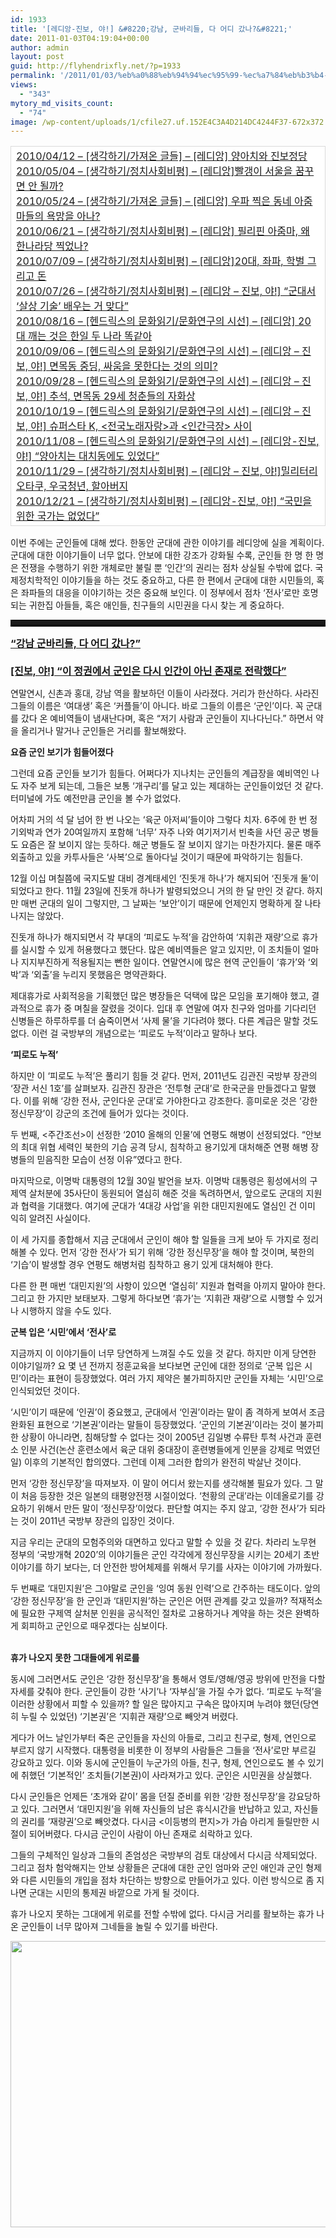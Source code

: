 ```yaml
---
id: 1933
title: '[레디앙-진보, 야!] &#8220;강남, 군바리들, 다 어디 갔나?&#8221;'
date: 2011-01-03T04:19:04+00:00
author: admin
layout: post
guid: http://flyhendrixfly.net/?p=1933
permalink: '/2011/01/03/%eb%a0%88%eb%94%94%ec%95%99-%ec%a7%84%eb%b3%b4-%ec%95%bc-%ea%b0%95%eb%82%a8-%ea%b5%b0%eb%b0%94%eb%a6%ac%eb%93%a4-%eb%8b%a4-%ec%96%b4%eb%94%94-%ea%b0%94%eb%82%98/'
views:
  - "343"
mytory_md_visits_count:
  - "74"
image: /wp-content/uploads/1/cfile27.uf.152E4C3A4D214DC4244F37-672x372.jpg
---
```

<table style="border-collapse: collapse;" bgcolor="#ffffff" cellpadding="1" cellspacing="1" width="600">
  <tr>
    <td style="border: 1px solid rgb(218, 218, 218);" width="100%">
      <a href="http://flyinghendrix.tistory.com/565" target="_blank">2010/04/12 &#8211; [생각하기/가져온 글들] &#8211; [레디앙] 양아치와 진보정당</a><br /> <a href="http://flyinghendrix.tistory.com/580" target="_blank">2010/05/04 &#8211; [생각하기/정치사회비평] &#8211; [레디앙]빨갱이 서울을 꿈꾸면 안 될까?</a><br /> <a href="http://flyinghendrix.tistory.com/598" target="_blank">2010/05/24 &#8211; [생각하기/가져온 글들] &#8211; [레디앙] 우파 찍은 동네 아줌마들의 욕망을 아나?</a><br /> <a href="http://flyinghendrix.tistory.com/609" target="_blank">2010/06/21 &#8211; [생각하기/정치사회비평] &#8211; [레디앙] 필리핀 아줌마, 왜 한나라당 찍었나?</a><br /> <a href="http://flyinghendrix.tistory.com/625" target="_blank">2010/07/09 &#8211; [생각하기/정치사회비평] &#8211; [레디앙]20대, 좌파, 학벌 그리고 돈</a><br /> <a href="http://flyinghendrix.tistory.com/644" target="_blank">2010/07/26 &#8211; [생각하기/정치사회비평] &#8211; [레디앙 &#8211; 진보, 야!] &#8220;군대서 &#8216;살상 기술&#8217; 배우는 거 맞다&#8221;</a><br /> <a href="http://flyinghendrix.tistory.com/656" target="_blank">2010/08/16 &#8211; [헨드릭스의 문화읽기/문화연구의 시선] &#8211; [레디앙] 20대 깨는 것은 한일 두 나라 똑같아</a><br /> <a href="http://flyinghendrix.tistory.com/682" target="_blank">2010/09/06 &#8211; [헨드릭스의 문화읽기/문화연구의 시선] &#8211; [레디앙 &#8211; 진보, 야!] 면목동 중딩, 싸움을 못한다는 것의 의미?</a><br /> <a href="http://flyinghendrix.tistory.com/700" target="_blank">2010/09/28 &#8211; [헨드릭스의 문화읽기/문화연구의 시선] &#8211; [레디앙 &#8211; 진보, 야!] 추석, 면목동 29세 청춘들의 자화상</a><br /> <a href="http://flyinghendrix.tistory.com/712" target="_blank">2010/10/19 &#8211; [헨드릭스의 문화읽기/문화연구의 시선] &#8211; [레디앙 &#8211; 진보, 야!] 슈퍼스타 K, <전국노래자랑>과 <인간극장> 사이</a><br /> <a href="http://flyinghendrix.tistory.com/722" target="_blank">2010/11/08 &#8211; [헨드릭스의 문화읽기/문화연구의 시선] &#8211; [레디앙-진보, 야!] &#8220;양아치는 대치동에도 있었다&#8221;</a><br /> <a href="http://flyinghendrix.tistory.com/731" target="_blank">2010/11/29 &#8211; [생각하기/정치사회비평] &#8211; [레디앙 &#8211; 진보, 야!]밀리터리 오타쿠, 우국청년, 할아버지</a><br /> <a href="http://flyinghendrix.tistory.com/747" target="_blank">2010/12/21 &#8211; [생각하기/정치사회비평] &#8211; [레디앙-진보, 야!] &#8220;국민을 위한 국가는 없었다&#8221;</a>
    </td>
  </tr>
</table>

이번 주에는 군인들에 대해 썼다. 한동안 군대에 관한 이야기를 레디앙에 실을 계획이다. 군대에 대한 이야기들이 너무 없다. 안보에 대한 강조가 강화될 수록, 군인들 한 명 한 명은 전쟁을 수행하기 위한 개체로만 불릴 뿐 &#8216;인간&#8217;의 권리는 점차 상실될 수밖에 없다. 국제정치학적인 이야기들을 하는 것도 중요하고, 다른 한 편에서 군대에 대한 시민들의, 혹은 좌파들의 대응을 이야기하는 것은 중요해 보인다. 이 정부에서 점차 &#8216;전사&#8217;로만 호명되는 귀한집 아들들, 혹은 애인들, 친구들의 시민권을 다시 찾는 게 중요하다.

<div>
  <hr style="height: 7px; border-width: 1px 0px 3px; border-style: solid none; border-color: black; display: block;" />
</div>

<span style="font-weight: bold;"><span style="font-size: 12pt;"><a title="[http://www.redian.org/news/articleView.html?idxno=21129]로 이동합니다." target="_blank" href="http://www.redian.org/news/articleView.html?idxno=21129">&#8220;강남 군바리들, 다 어디 갔나?&#8221;</a></span></span><br style="font-weight: bold;" /><span style="font-weight: bold;"><span style="font-size: 12pt;"><a title="[http://www.redian.org/news/articleView.html?idxno=21129]로 이동합니다." target="_blank" href="http://www.redian.org/news/articleView.html?idxno=21129"><br /> [진보, 야!] &#8220;이 정권에서 군인은 다시 인간이 아닌 존재로 전락했다&#8221;</a></span></span>

연말연시, 신촌과 홍대, 강남 역을 활보하던 이들이 사라졌다. 거리가 한산하다. 사라진 그들의 이름은 ‘여대생’ 혹은 ‘커플들’이 아니다. 바로 그들의 이름은 ‘군인’이다. 꼭 군대를 갔다 온 예비역들이 냄새난다며, 혹은 “저기 사람과 군인들이 지나다닌다.” 하면서 약을 올리거나 말거나 군인들은 거리를 활보해왔다.

<span style="font-weight: bold;">요즘 군인 보기가 힘들어졌다</span>

그런데 요즘 군인들 보기가 힘들다. 어쩌다가 지나치는 군인들의 계급장을 예비역인 나도 자주 보게 되는데, 그들은 보통 ‘개구리’를 달고 있는 제대하는 군인들이었던 것 같다. 터미널에 가도 예전만큼 군인을 볼 수가 없었다.

어차피 거의 석 달 넘어 한 번 나오는 ‘육군 아저씨’들이야 그렇다 치자. 6주에 한 번 정기외박과 연가 20여일까지 포함해 ‘너무’ 자주 나와 여기저기서 빈축을 사던 공군 병들도 요즘은 잘 보이지 않는 듯하다. 해군 병들도 잘 보이지 않기는 마찬가지다. 물론 매주 외출하고 있을 카투사들은 ‘사복’으로 돌아다닐 것이기 때문에 파악하기는 힘들다.

12월 이십 며칠쯤에 국지도발 대비 경계태세인 ‘진돗개 하나’가 해지되어 ‘진돗개 둘’이 되었다고 한다. 11월 23일에 진돗개 하나가 발령되었으니 거의 한 달 만인 것 같다. 하지만 매번 군대의 일이 그렇지만, 그 날짜는 ‘보안’이기 때문에 언제인지 명확하게 잘 나타나지는 않았다.

진돗개 하나가 해지되면서 각 부대의 ‘피로도 누적’을 감안하여 ‘지휘관 재량’으로 휴가를 실시할 수 있게 허용했다고 했단다. 많은 예비역들은 알고 있지만, 이 조치들이 얼마나 지지부진하게 적용될지는 뻔한 일이다. 연말연시에 많은 현역 군인들이 ‘휴가’와 ‘외박’과 ‘외출’을 누리지 못했음은 명약관화다.

제대휴가로 사회적응을 기획했던 많은 병장들은 덕택에 많은 모임을 포기해야 했고, 결과적으로 휴가 중 며칠을 잘렸을 것이다. 입대 후 연말에 여자 친구와 엄마를 기다리던 신병들은 하루하루를 더 숨죽이면서 ‘사제 물’을 기다려야 했다. 다른 계급은 말할 것도 없다. 이런 걸 국방부의 개념으로는 ‘피로도 누적’이라고 말하나 보다.

<span style="font-weight: bold;">&#8216;피로도 누적&#8217;</span>

하지만 이 ‘피로도 누적’은 풀리기 힘들 것 같다. 먼저, 2011년도 김관진 국방부 장관의 ‘장관 서신 1호’를 살펴보자. 김관진 장관은 ‘전투형 군대’로 한국군을 만들겠다고 말했다. 이를 위해 ‘강한 전사, 군인다운 군대’로 가야한다고 강조한다. 흥미로운 것은 ‘강한 정신무장’이 강군의 조건에 들어가 있다는 것이다.

두 번째, <주간조선>이 선정한 ‘2010 올해의 인물’에 연평도 해병이 선정되었다. “안보의 최대 위협 세력인 북한의 기습 공격 당시, 침착하고 용기있게 대처해준 연평 해병 장병들의 믿음직한 모습이 선정 이유”였다고 한다.

마지막으로, 이명박 대통령의 12월 30일 발언을 보자. 이명박 대통령은 횡성에서의 구제역 살처분에 35사단이 동원되어 열심히 해준 것을 독려하면서, 앞으로도 군대의 지원과 협력을 기대했다. 여기에 군대가 ‘4대강 사업’을 위한 대민지원에도 열심인 건 이미 익히 알려진 사실이다.

이 세 가지를 종합해서 지금 군대에서 군인이 해야 할 일들을 크게 보아 두 가지로 정리해볼 수 있다. 먼저 ‘강한 전사’가 되기 위해 ‘강한 정신무장’을 해야 할 것이며, 북한의 ‘기습’이 발생할 경우 연평도 해병처럼 침착하고 용기 있게 대처해야 한다.

다른 한 편 매번 ‘대민지원’의 사항이 있으면 ‘열심히’ 지원과 협력을 아끼지 말아야 한다. 그리고 한 가지만 보태보자. 그렇게 하다보면 ‘휴가’는 ‘지휘관 재량’으로 시행할 수 있거나 시행하지 않을 수도 있다.

<span style="font-weight: bold;">군복 입은 &#8216;시민&#8217;에서 &#8216;전사&#8217;로</span>

지금까지 이 이야기들이 너무 당연하게 느껴질 수도 있을 것 같다. 하지만 이게 당연한 이야기일까? 요 몇 년 전까지 정훈교육을 보다보면 군인에 대한 정의로 ‘군복 입은 시민’이라는 표현이 등장했었다. 여러 가지 제약은 불가피하지만 군인들 자체는 ‘시민’으로 인식되었던 것이다.

‘시민’이기 때문에 ‘인권’이 중요했고, 군대에서 ‘인권’이라는 말이 좀 격하게 보여서 조금 완화된 표현으로 ‘기본권’이라는 말들이 등장했었다. ‘군인의 기본권’이라는 것이 불가피한 상황이 아니라면, 침해당할 수 없다는 것이 2005년 김일병 수류탄 투척 사건과 훈련소 인분 사건(논산 훈련소에서 육군 대위 중대장이 훈련병들에게 인분을 강제로 먹였던 일) 이후의 기본적인 합의였다. 그런데 이제 그러한 합의가 완전히 박살난 것이다.

먼저 ‘강한 정신무장’을 따져보자. 이 말이 어디서 왔는지를 생각해볼 필요가 있다. 그 말이 처음 등장한 것은 일본의 태평양전쟁 시절이었다. ‘천황의 군대’라는 이데올로기를 강요하기 위해서 만든 말이 ‘정신무장’이었다. 판단할 여지는 주지 않고, ‘강한 전사’가 되라는 것이 2011년 국방부 장관의 입장인 것이다.

지금 우리는 군대의 모험주의와 대면하고 있다고 말할 수 있을 것 같다. 차라리 노무현 정부의 ‘국방개혁 2020’의 이야기들은 군인 각각에게 정신무장을 시키는 20세기 초반 이야기를 하기 보다는, 더 안전한 방어체제를 위해서 무기를 사자는 이야기에 가까웠다.

두 번째로 ‘대민지원’은 그야말로 군인을 ‘잉여 동원 인력’으로 간주하는 태도이다. 앞의 ‘강한 정신무장’을 한 군인과 ‘대민지원’하는 군인은 어떤 관계를 갖고 있을까? 적재적소에 필요한 구제역 살처분 인원을 공식적인 절차로 고용하거나 계약을 하는 것은 완벽하게 회피하고 군인으로 때우겠다는 심보이다.
  
<br style="font-weight: bold;" /><span style="font-weight: bold;">휴가 나오지 못한 그대들에게 위로를</span>

동시에 그러면서도 군인은 ‘강한 정신무장’을 통해서 영토/영해/영공 방위에 만전을 다할 자세를 갖춰야 한다. 군인들이 강한 ‘사기’나 ‘자부심’을 가질 수가 없다. ‘피로도 누적’을 이러한 상황에서 피할 수 있을까? 할 일은 많아지고 구속은 많아지며 누려야 했던(당연히 누릴 수 있었던) ‘기본권’은 ‘지휘관 재량’으로 빼앗겨 버렸다.

게다가 어느 날인가부터 죽은 군인들을 자신의 아들로, 그리고 친구로, 형제, 연인으로 부르지 않기 시작했다. 대통령을 비롯한 이 정부의 사람들은 그들을 ‘전사’로만 부르길 강요하고 있다. 이와 동시에 군인들이 누군가의 아들, 친구, 형제, 연인으로도 볼 수 있기에 취했던 ‘기본적인’ 조치들(기본권)이 사라져가고 있다. 군인은 시민권을 상실했다.

다시 군인들은 언제든 ‘초개와 같이’ 몸을 던질 준비를 위한 ‘강한 정신무장’을 강요당하고 있다. 그러면서 ‘대민지원’을 위해 자신들의 남은 휴식시간을 반납하고 있고, 자신들의 권리를 ‘재량권’으로 빼앗겼다. 다시금 <이등병의 편지>가 가슴 아리게 들릴만한 시절이 되어버렸다. 다시금 군인이 사람이 아닌 존재로 쇠락하고 있다.

그들의 구체적인 일상과 그들의 존엄성은 국방부의 검토 대상에서 다시금 삭제되었다. 그리고 점차 험악해지는 안보 상황들은 군대에 대한 군인 엄마와 군인 애인과 군인 형제와 다른 시민들의 개입을 점차 차단하는 방향으로 만들어가고 있다. 이런 방식으로 좀 지나면 군대는 시민의 통제권 바깥으로 가게 될 것이다.

휴가 나오지 못하는 그대에게 위로를 전할 수밖에 없다. 다시금 거리를 활보하는 휴가 나온 군인들이 너무 많아져 그네들을 놀릴 수 있기를 바란다.

<img src="http://submania.dothome.co.kr/wp-content/uploads/1/cfile27.uf.152E4C3A4D214DC4244F37.jpg" class="aligncenter" width="610" height="458" alt="" filename="fun_1201_926799_1.jpg" filemime="image/jpeg" />